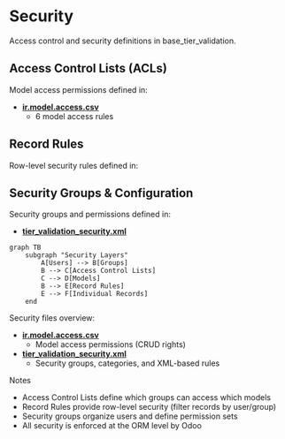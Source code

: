 # Security

Access control and security definitions in base_tier_validation.

## Access Control Lists (ACLs)

Model access permissions defined in:
- **[ir.model.access.csv](../base_tier_validation/security/ir.model.access.csv)**
  - 6 model access rules

## Record Rules

Row-level security rules defined in:

## Security Groups & Configuration

Security groups and permissions defined in:
- **[tier_validation_security.xml](../base_tier_validation/security/tier_validation_security.xml)**

```mermaid
graph TB
    subgraph "Security Layers"
        A[Users] --> B[Groups]
        B --> C[Access Control Lists]
        C --> D[Models]
        B --> E[Record Rules]
        E --> F[Individual Records]
    end
```

Security files overview:
- **[ir.model.access.csv](../base_tier_validation/security/ir.model.access.csv)**
  - Model access permissions (CRUD rights)
- **[tier_validation_security.xml](../base_tier_validation/security/tier_validation_security.xml)**
  - Security groups, categories, and XML-based rules

Notes
- Access Control Lists define which groups can access which models
- Record Rules provide row-level security (filter records by user/group)
- Security groups organize users and define permission sets
- All security is enforced at the ORM level by Odoo
